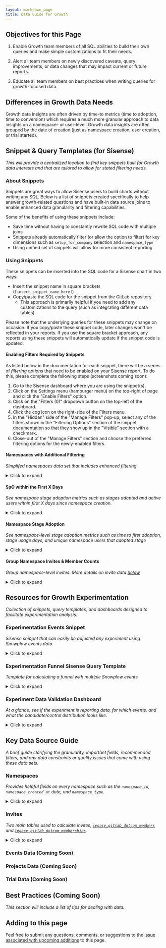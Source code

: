 ```yaml
---
layout: markdown_page
title: Data Guide for Growth
---
```


## Objectives for this Page ##

1) Enable Growth team members of all SQL abilities to build their own queries and make simple customizations to fit their needs.

2) Alert all team members on newly discovered caveats, query improvements, or data changes that may impact current or future reports.

3) Educate all team members on best practices when writing queries for growth-focused data.


## Differences in Growth Data Needs ##

Growth data insights are often driven by time-to metrics (time to adoption, time to conversion) which requires a much more granular approach to data insights on a namespace- or user-level. Growth data insights are often grouped by the date of creation (just as namespace creation, user creation, or trial started).


## Snippet & Query Templates (for Sisense)

_This will provide a centralized location to find key snippets built for Growth data interests and that are tailored to allow for stated filtering needs._

### About Snippets

Snippets are great ways to allow Sisense users to build charts without writing any SQL. Below is a list of snippets created specifically to help answer growth-related questions and have built-in data source joins to enable enhanced data granularity and filtering capabilities.

Some of the benefits of using these snippets include:
- Save time without having to constantly rewrite SQL code with multiple joins
- Snippets already automatically filter (or allow the option to filter) for key dimensions such as `setup_for_company` selection and `namespace_type`
- Using unified set of snippets will allow for more consistent reporting

### Using Snippets

These snippets can be inserted into the SQL code for a Sisense chart in two ways:
- Insert the snippet name in square brackets (`[insert_snippet_name_here]`)
- Copy/paste the SQL code for the snippet from the GitLab repository. 
  - This approach is primarily helpful if you need to add any customizations to the query (such as integrating different data tables).

Please note that the underlying queries for these snippets may change on occasion. If you copy/paste these snippet code, later changes won't be reflected in your reports. If you use the square bracket approach, any reports using these snippets will automatically update if the snippet code is updated.

#### Enabling Filters Required by Snippets

As listed below in the documentation for each snippet, there will be a series of _filtering options_ that need to be enabled on your Sisense report. To do this, please complete the following steps (screenshots coming soon):

1. Go to the Sisense dashboard where you are using the snippet(s).
2. Click on the Settings menu (hamburger menu) on the top-right of page and click the "Enable Filters" option.
3. Click on the "Filters (0)" dropdown button on the top-left of the dashboard.
4. Click the cog icon on the right-side of the Filters menu.
5. In the "Hidden" side of the "Manage Filters" pop-up, select any of the filters shown in the "Filtering Options" section of the snippet documentation so that they show up in the "Visible" section with a checkmark.
6. Close-out of the "Manage Filters" section and choose the preferred filtering options for the newly-enabled filters.


#### Namespaces with Additional Filtering
_Simplifed namespaces data set that includes enhanced filtering_

<details markdown="1"><summary>Click to expand</summary>

**Options for accessing this snippet:**
- Copy/paste `[growth_data_namespaces]` into your Sisense report.
- Copy/paste [SQL code](https://gitlab.com/gitlab-data/periscope/-/blob/periscope/master/snippets/growth_data_namespaces/growth_data_namespaces.sql) to customize query within your Sisense report.

**Granularity:** One record per namespace

**Data Sets Used:** 
- `legacy.gitlab_dotcom_namespaces_xf`
- `legacy.gitlab_dotcom_users_blocked_xf`
- `legacy.gitlab_dotcom_members`
- `legacy.gitlab_dotcom_user_preferences`

**Fields**

- `namespace_id`
- `creator_id`
- `namespace_created_at` (timestamp)
- `namespace_creation_date` (date)
- `company_setup_filter` (filter for `setup_for_company`)
- `namespace_visibility_level` (filter for `namespace_visibility`)

**Automatic Filters**

- Filters OUT namespaces created by blocked users
- Filters OUT internal namespaces
- Filters OUT namespaces created within 2 minutes of creator accepting their invite
- Filters FOR top-level namespaces
- Filters FOR `Group` namespaces

**Filtering Options (if filters aren't enabled, will show all results)**

- `setup_for_company`
- `DateRange`: Select what range of `namespace_created_at` dates you want included in the report
- `Aggregation`: Aggregate how to group the `namespace_created_at` dates (daily, weekly, monthly, etc)
- `namespace_visibility`

How to Use and Sample Output (if copy/pasted into Sisense):

These snippets are written as plug-and-play CTEs. You can apply your own name to these CTEs

``` sql
WITH namespaces AS [growth_data_namespaces]

SELECT * 
FROM namespaces 
LIMIT 5
;
```

</details>


#### SpO within the First X Days

_See namespace stage adoption metrics such as stages adopted and active users within first X days since namespace creation._

<details markdown="1"><summary>Click to expand</summary>

**Options for accessing this snippet:**
- Copy/paste `[growth_data_spo]` into your Sisense report.
- Copy/paste [SQL code](https://gitlab.com/gitlab-data/periscope/-/blob/periscope/master/snippets/growth_data_spo/growth_data_spo.sql) to customize query within your Sisense report.


**Dependencies:** Snippet includes `[growth_data_namespaces]` snippet

DO NOT USE FOR: Individual stage insights (use stage adoption snippet for this)

Granularity: One record per namespace

**Data Sets Used:**
- `legacy.gitlab_dotcom_daily_usage_data_events`
- `legacy.gitlab_dotcom_xmau_metrics`
- `legacy.gitlab_dotcom_namespaces_xf`
- `legacy.gitlab_dotcom_users_blocked_xf`
- `legacy.gitlab_dotcom_members`
- `legacy.gitlab_dotcom_user_preferences`

**Fields**

- `namespace_id`
- `namespace_creation_date` (aggregated `namespace_creation_date`)
- `stage_count` (unique stages with representative stage adopted within time window)
- `active_users` (unique namespace users that adopted at least one representative stage event within time window)
- `active_days` (unique days that namespace users completed at least one representative stage event within the time window)

**Automatic Filters**

- _This snippet includes all automatic filters used in the [growth_data_namespaces] snippet_
- Filters OUT stage events for `manage` and `monitor` since reporting is not currently available for SaaS
- Filters FOR stage events that are _representative_ of the stage being adopted (indicating a SMAU)
- Filters OUT `namespace_created_at` dates that are _immature_, meaning they were created less that `First_X_Days_Filter` days before today.

**Filtering Options (if filters aren't enabled, will show all results)**

- _This snippet includes all filtering options used in the [growth_data_namespaces] snippet_
- `event_plan_name`: Select plan name(s) you want to include in the reporting.
- `First_X_Days_Filter`: Filters for the first 

</details>


#### Namespace Stage Adoption

_See namespace-level stage adoption metrics such as time to first adoption, stage usage days, and unique namespace users that adopted stage_

<details markdown="1"><summary>Click to expand</summary>

**Options for accessing this snippet:**
- Copy/paste `[growth_data_stage_adoption]` into your Sisense report.
- Copy/paste [SQL code](https://gitlab.com/gitlab-data/periscope/-/blob/periscope/master/snippets/growth_data_stage_adoption/growth_data_stage_adoption.sql) to customize query within your Sisense report.

**Dependencies:** Snippet includes `[growth_data_namespaces]` snippet

**Granularity:** One record per namespace per stage.

**Do Not Use For:**
- Sequential stage adoption: Since this data is at a day-level granularity, you are unable to see which stage is adopted first, if stages were adopted on the same day.
- Calculating SpO: This snippet is meant to analyze the adoption of particular stages. Use the _[growth_data_spo]_ snippet for a more general SpO analysis.

**Fields**

- `namespace_id`
- `namespace_creation_date` (aggregated `namespace_creation_date`)
- `stage_name`
- `days_till_first_adoption` (days from namespace creation to the namespace's initial stage adoption)
- `stage_users` (unique namespace users that adopted at least one representative stage event within time window)
- `stage_usage_days` (unique days that namespace users completed at least one representative stage event within the time window)

**Automatic Filters**

- _This snippet includes all automatic filters used in the [growth_data_namespaces] snippet_
- Filters OUT stage events for `manage` and `monitor` since reporting is not currently available for SaaS
- Filters FOR stage events that are _representative_ of the stage being adopted (indicating a SMAU)
- Filters OUT `namespace_created_at` dates that are _immature_, meaning they were created less that `First_X_Days_Filter` days before today.

**Filtering Options (if filters aren't enabled, will show all results)**

- _This snippet includes all filtering options used in the [growth_data_namespaces] snippet_
- `event_plan_name`: Select plan name(s) you want to include in the reporting.
- `First_X_Days_Filter`: Filters for the first 

```sql
WITH stages AS [growth_data_stage_adoption]

SELECT * 
FROM stages 
LIMIT 5
;
```

</details>


#### Group Namespace Invites & Member Counts

_Group namespace-level invites. More details on invite data [below](/handbook/product/product-analysis/growth-data-guide/#invites)_

<details markdown="1"><summary>Click to expand</summary>

**Options for accessing this snippet:**
- Copy/paste `[growth_data_group_namespace_invites]` into your Sisense report.
- Copy/paste [SQL code](https://gitlab.com/gitlab-data/periscope/-/blob/periscope/master/snippets/growth_data_group_namespace_invites/growth_data_group_namespace_invites.sql) to customize query within your Sisense report.

**Granularity:** One record per invited user per namespace (one record per `member_id`)

**Dependencies:** Snippet includes `[growth_data_namespaces]` snippet

**Data Sets Used:** 

- `legacy.gitlab_dotcom_namespaces_xf`
- `legacy.gitlab_dotcom_users_blocked_xf`
- `legacy.gitlab_dotcom_user_preferences`
- `legacy.gitlab_dotcom_members`
- `legacy.gitlab_dotcom_memberships`
- `common.dim_user`

**Fields**

- `namespace_id`
- `namespace_created_at` (timestamp)
- `namespace_visibility_level`
- `user_id`
- `member_id`: Identifier unique to the user and namespace
- `invite_created_at`: Timestamp that user was invited to namespace
- `invite_accepted_at`: Timestamp that user accepted the invitation (will be `NULL` if access was 
automatically granted)
- `invite_expires_at`: Timestamp of invite expiration, defined as `invite_created_at` + 90 days 
(unless explicitly set by inviter)
- `invite_success_at`: Timestamp that user joined the namespace (either via invite acceptance 
or access granted)
- `user_created_at`
- `invited_user_type`: `'NEW'` (user did not have GitLab account at time of invite) or `'EXISTING'` (user had GitLab account at time of invite)
- `invite_status`: `'INVITE_ACCEPTED'`, `'ACCESS_GRANTED'`, '`INVITE_EXPIRED'`, `'INVITE_PENDING'`
- `invite_was_successful`

**Automatic Filters**

- _This snippet includes all automatic filters used in the [growth_data_namespaces] snippet_

**Filtering Options (if filters aren't enabled, will show all results)**

- _This snippet includes all filtering options used in the [growth_data_namespaces] snippet_

How to Use and Sample Output (if copy/pasted into Sisense):

These snippets are written as plug-and-play CTEs. You can apply your own name to these CTEs

``` sql
WITH invites AS [growth_data_group_namespace_invites]

SELECT * 
FROM invites 
LIMIT 5
;
```

**Snippet with additional metadata**

There is another version of this snippet, [`[growth_data_group_namespace_invites_w_metadata]`](https://gitlab.com/gitlab-data/periscope/-/blob/periscope/master/snippets/growth_data_group_namespace_invites_w_metadata/growth_data_group_namespace_invites_w_metadata.sql), 
which includes the following additional fields

- `invite_created_rnk`: Order of invites created
- `invite_accepted_rnk`: Order of invites accepted (does not include access granted use case)
- `invite_success_at`: Order of successful invites (either accepted or access granted)
- `days_from_namespace_created_to_invite_created`
- `days_from_namespace_created_to_invite_accepted`
- `days_from_namespace_created_to_invite_success`
- `days_from_invite_created_to_accepted`
- `days_from_invite_created_to_success`

**Additional details**

Please see below for [additional details about invite data](/product/product-analysis/growth-data-guide/#invites).

</details>


## Resources for Growth Experimentation

_Collection of snippets, query templates, and dashboards designed to facilitate experimentation analysis._

### Experimentation Events Snippet

_Sisense snippet that can easily be adjusted any experiment using Snowplow events data._

<details markdown="1"><summary>Click to expand</summary>

**Granularity:** One record per `event_id`

**Data Sets Used:**
- `legacy.snowplow_structured_events_all`
- `legacy.snowplow_gitlab_events_experiment_contexts_all`

**Fields Included**

- `event_id`
- `experiment_name`
- `experiment_variant`
- `context_key`
- `derived_tstamp` (timestamp with millisecond granularity)
- `event_action`
- `event_property`
- `event_value`
- `environment` (`'production'` or `'staging'`, based on `app_id`)

**Filtering Options (if filters aren't enabled, will show all results)**

- `select_experiment`: Applied to `experiment_name`
- `DateRange`: Applied to `derived_tstamp`
- `snowplow_environment`: `'production'` or `'staging'`

_NOTE: Due to the size of the Snowplow data set and performance concerns, please be sure to apply, 
at minimum, the `select_experiment` filter. Queries will be much more performant if you also 
apply the `DateRange` filter._

**Sample Output:**
``` sql
WITH events AS ([experiment events])

SELECT *
FROM events
WHERE experiment_name = 'new_repo'
LIMIT 10
;
```

</details>


### Experimentation Funnel Sisense Query Template

_Template for calculating a funnel with multiple Snowplow events_

<details markdown="1"><summary>Click to expand</summary>

**Granularity:** One record per stage

**Dependencies:** Utilizes the `[Experiment Events]` snippet

**Data Sets Used:**
- `legacy.snowplow_structured_events_all`
- `legacy.snowplow_gitlab_events_experiment_contexts_all`

**How to Use:** 
_Note: Unlike the other snippets listed, this is meant to be used as a query template. The reason being is the user has to adjust this template to fit the specifications needed for the experiment such as number of events in the funnel, which fields are needed for filtering, and other requirements. There is documentation listed within the query template to help guide you to make the needed customizations._
1. Copy and paste SQL code into a new Sisense report.
2. Within the Sisense report, update relevant fields such as `event_action`, `event_label`, and `experiment_name` to fit the experiment you are analyzing.
3. This template includes six unique events, if the funnel you are trying to track needs more or less, just remove or copy the "step_x" table format to fit your experiment's needs.
4. If adding or removing the number of events in the funnel, make sure to remove any mentions or joins in the query involving that table.

**Note on Results:** For a `context_key` to be counted in later steps, that same key must be present in all previous steps. For example, a `context_key` that is recorded as a step three conversion would also have to be present in steps one and two.

**Sample Output:**
_Date-level granularity can be removed._


</details>

### Experiment Data Validation Dashboard
_At a glance, see if the experiment is reporting data, for which events, and what the candidate/control distribution looks like._

<details markdown="1"><summary>Click to expand</summary>

**[Visit Dashboard](https://app.periscopedata.com/app/gitlab/860363/Experiment-Data-Validation)**


**How to Use:** 
- Select your experiment in the `select_experiment` filter dropdown. Data for your experiment will load in approximately two to five minutes.
- Scan through reports to see if all intended events are reporting, and see when they first- and last-reported data.
- View various bar and line charts to see if there were any data outages that might impact the results of the experiment.

**Sample of Charts included in Dashboard**


</details>


## Key Data Source Guide

_A brief guide clarifying the granularity, important fields, recommended filters, and any data constraints or quality issues that come with using these data sets._

### Namespaces

_Provides helpful fields on every namespace such as the `namespace_id`, `namespace_created_at` date, and `namespace_type`._

<details markdown="1"><summary>Click to expand</summary>


`legacy.gitlab_dotcom_namespaces_xf` ([dbt](https://dbt.gitlabdata.com/#!/model/model.gitlab_snowflake.gitlab_dotcom_namespaces_xf))


**Summary:** Provides helpful fields on every namespace such as the `namespace_id`, `namespace_created_at` date, and `namespace_type`. This can be joined with numerous event, subscription, and member tables. In addition, this table can usefully be joined to certain user-centric tables for enhanced filtering capabilities such as removing blocked users and filtering for namespaces that are set up for a company account.

**Granularity:** 1 record per namespace

**Key Filters:**
- namespace_is_internal = FALSE (Excludes internal namespaces)
- namespace_ultimate_parent_id = namespace_id (includes only top-level namespaces) 
- namespace_type = 'Group' (Recommended since most Growth initiatives are built around Group namespaces)

**Items of Note**
- Plan-related and member count data points: Since there is only one record per namespace, that means plan changes are not captured in this data set. Especially from a Growth mindset, the plan at certain points in a namespace's lifecycle (namespace creation, 90 days after creation, etc) and the transition from one plan to the next (such as Free to Trial to Paid) are more helpful.


</details>

### Invites

_Two main tables used to calculate invites, [`legacy.gitlab_dotcom_members`](https://dbt.gitlabdata.com/#!/model/model.gitlab_snowflake.gitlab_dotcom_members) 
and [`legacy.gitlab_dotcom_memberships`](https://dbt.gitlabdata.com/#!/model/model.gitlab_snowflake.gitlab_dotcom_memberships)._

<details markdown="1"><summary>Click to expand</summary>
**Two different types of "invites"**

There are two main invite use cases:

1. An invite is sent to the user and they need to accept it in order to join the namespace. The 
invited user needs to take action in order to accept the invite.
    * This happens when the invited user does not yet a GitLab.com account that is visible 
    to the invitee. In most cases this is because the invited user does not yet have a GitLab.com 
    account
    * If invite is accepted, `invite_status = 'INVITE_ACCEPTED'`
    * If invite is not accepted, `invite_status = 'INVITE_PENDING'` or 
    `invite_status = 'INVITE_EXPIRED'`
2. An actual invite is not sent, the user is added to the namespace automatically. The invited 
user does _not_ need to take any action to accept the invite. The Product Analysis team refers 
to this as the "access granted" use case.
    * This happens when the invited user already has a GitLab.com account that is visible 
    to the inviter (ex: public profile, within the same organization, etc). 
    * `invite_status = 'ACCESS_GRANTED'`

**[legacy.gitlab_dotcom_members](https://dbt.gitlabdata.com/#!/model/model.gitlab_snowflake.gitlab_dotcom_members)**

Summary: `legacy.gitlab_dotcom_members` is a type 2 table with records for both successful and 
unsuccessful invites.

* This is a type 2 table with multiple records per primary key, `member_id` (unique to the 
`user_id` and `source_id`)
  * Type 2 documented in source table: [PREP.gitlab_dotcom.gitlab_dotcom_members_source](https://dbt.gitlabdata.com/#!/model/model.gitlab_snowflake.gitlab_dotcom_members_source#description)
* A record is added any time a user is invited to a namespace/group/project (regardless of 
whether an actual invite is sent or access is automatically granted) OR any time a user's status 
changes (ex: their [permissions change](https://docs.gitlab.com/ee/user/permissions.html#group-members-permissions))

Notable columns:
* `member_id`: Unique identifier specific to the `user_id` and `source_id` (namespace/group/project)
* `user_id`: Unique identifier of invited user
* `source_id`: Unique identifier of namespace/group/project user is invited to (ex: `namespace_id`)
* `member_source_type`: Type of entity user is invited to (`'Namespace'` or `'Project'`)
* `invite_created_at` timestamp of invite created
  * Populated for all invites, even if they fall into the "access granted" use case
* `invite_accepted_at`: timestamp of invite acceptance
  * Only populated when invited user needed to take action to accept. This column is `NULL` for 
  the "access granted" use case

**[legacy.gitlab_dotcom_memberships](https://dbt.gitlabdata.com/#!/model/model.gitlab_snowflake.gitlab_dotcom_memberships)**

Summary: `legacy.gitlab_dotcom_memberships` only has records if a user successfully joins a 
group/namespace/project.

* A record is added _after_ a user is successfully added to a namespace/group/project, either 
via invite acceptance or access automatically granted.

Notable columns:
* `user_id`: Unique identifier of namespace/group/project member
* `membership_source_id`: Unique identifier of namespace/group/project
* `is_billable`: Boolean denoting wheter a member should be counted toward the seat count 
for a subscription
  * This also applies to namespaces without a subscription

**Example of how and when different use cases appear in the two tables**

Invite sent use case:
1. User A invites user B to join namespace 1. User B does not have a GitLab.com account, so an 
invite is sent to the specified email address
    * A record is added to `legacy.gitlab_dotcom_members`
1. User B accepts invitation to join namespace 1
    * The record in `legacy.gitlab_dotcom_members` updated to reflect time of acceptance 
    (`invite_accepted_at IS NOT NULL`)
    * A record is added to `legacy.gitlab_dotcom_memberships`

Access granted use case:
1. User A invites user B to join namespace 1. User B has GitLab.com account, and they are 
automatically granted access to namespace 1.
    * A record is added to `legacy.gitlab_dotcom_members` (where `invite_accepted_at IS NULL`)
    * A record is added to `legacy.gitlab_dotcom_memberships`

**Invite status**

Product Analysis uses the following to define `invite_status`:

* `INVITE_ACCEPTED`: Appears in memberships table, `invite_accepted_at IS NOT NULL`
* `ACCESS_GRANTED`: Appears in memberships table, `invite_accepted_at IS NULL`
* `INVITE_EXPIRED`: Does not appear in the memberships table, `invite_created_at` over 90 days ago 
OR past inviter-specified `invite_expires_at`
  * Invites expire after 90 days per [GitLab docs](https://docs.gitlab.com/ee/user/project/members/#add-users-to-a-project)
* `INVITE_PENDING`: Does not appear in the memberships table, `invite_created_at` in last 90 days

**Successful invites**

Invites with either the `INVITE_ACCEPTED` or `ACCESS_GRANTED` status are considered to be 
"successful" invites. Since there is no single column in either table that represents the 
time a user successfully joined the namespace/group/project, the Product Analysis team uses the 
following definition for `invite_success_at` (as of December 2021):

* `IFF(memberships.user_id IS NOT NULL, IFNULL(members.invite_accepted_at, members.invite_created_at), NULL)`

We use `invite_success_at` to determine member counts at any point in time.

**"Invite Acceptance Rate" Calculations**

The methodology to calculate "invite acceptance rate" has changed over time:

* Until mid-2021, invite acceptance rate included `ACCESS_GRANTED` invites in the denominator, 
but not in the numerator. As such, the metric was under-reported.
* Starting in mid-2021, invite acceptance rate only includes invites actually sent in the 
denominator (`ACCESS_GRANTED` invites are excluded).
* Starting in mid-2021, Product Analysis started reporting "invite success rate", which includes 
both use cases (invite sent and access granted) in the numerator and the denominator.

</details>

### Events Data (Coming Soon)

### Projects Data (Coming Soon)

### Trial Data (Coming Soon)

## Best Practices (Coming Soon)

_This section will include a list of tips for dealing with data._

## Adding to this page

Feel free to submit any questions, comments, or suggestions to the [issue associated with upcoming additions](https://gitlab.com/gitlab-data/analytics/-/issues/9110) to this page.
